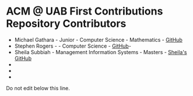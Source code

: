 # ACM @ UAB First Contributions Repository Contributors
<!---
Please add in the format of the following example:
- NAME - YEAR - MAJOR - MINOR - GITHUB LINK
- Michael Gathara - Junior - Computer Science - Mathematics - [GitHub](https://michaelgathara.com/github)

Please notice how the link is formatted. It is in the format of [link text](link url). The link text is what will be displayed on the page, and the link url is the url that the link will take you to.
Also notice how there is a little dash at the beginning
-->
- Michael Gathara - Junior - Computer Science - Mathematics - [GitHub](https://michaelgathara.com/github)
- Stephen Rogers - - Computer Science - [GitHub](https://github.com/grogersstephen)-
- Sheila Subbiah - Management Information Systems - Masters - [Sheila's GitHub](https://github.com/userGitHub34535)
-
-
-
Do not edit below this line.
